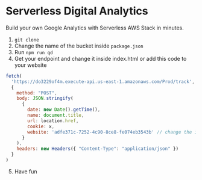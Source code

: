 # Serverless Digital Analytics
Build your own Google Analytics with Serverless AWS Stack in minutes.

1. `git clone`
2. Change the name of the bucket inside `package.json`
3. Run `npm run qd`
4. Get your endpoint and change it inside index.html or add this code to your website

```js
fetch(
  'https://do3229of4m.execute-api.us-east-1.amazonaws.com/Prod/track', // change the endpoint
  {
    method: "POST",
    body: JSON.stringify(
      {
        date: new Date().getTime(),
        name: document.title,
        url: location.href,
        cookie: x,
        website: 'adfe371c-7252-4c90-8ce8-fe074eb3543b' // change the identifier for your website
      }
    ),
    headers: new Headers({ "Content-Type": "application/json" })
  }
)
``` 
5. Have fun
